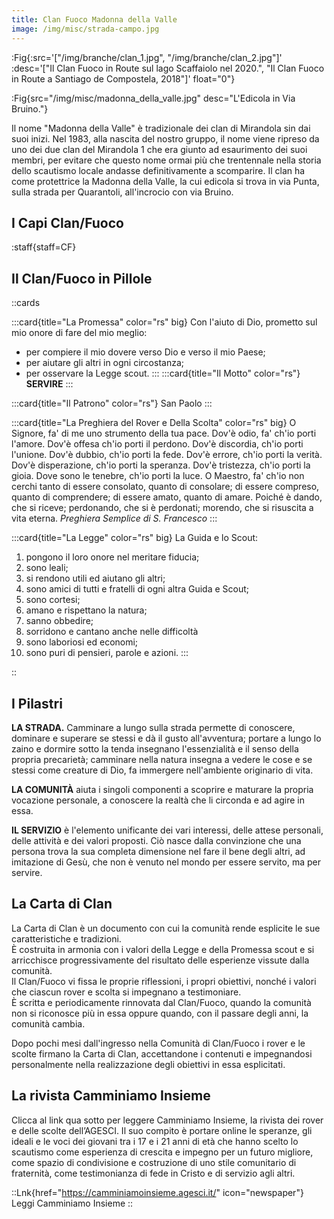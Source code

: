 ```yaml
---
title: Clan Fuoco Madonna della Valle
image: /img/misc/strada-campo.jpg
---
```


:Fig{:src='["/img/branche/clan_1.jpg", "/img/branche/clan_2.jpg"]' :desc='["Il Clan Fuoco in Route sul lago Scaffaiolo nel 2020.", "Il Clan Fuoco in Route a Santiago de Compostela, 2018"]' float="0"}


:Fig{src="/img/misc/madonna_della_valle.jpg" desc="L'Edicola in Via Bruino."}

Il nome "Madonna della Valle" è tradizionale dei clan di Mirandola sin dai suoi inizi. Nel 1983, alla nascita del nostro gruppo, il nome viene ripreso da uno dei due clan del Mirandola 1 che era giunto ad esaurimento dei suoi membri, per evitare che questo nome ormai più che trentennale nella storia dello scautismo locale andasse definitivamente a scomparire. Il clan ha come protettrice la Madonna della Valle, la cui edicola si trova in via Punta, sulla strada per Quarantoli, all'incrocio con via Bruino.


## I Capi Clan/Fuoco

:staff{staff=CF}

## Il Clan/Fuoco in Pillole

::cards

:::card{title="La Promessa" color="rs" big}
Con l'aiuto di Dio, prometto sul mio onore di fare del mio meglio:

- per compiere il mio dovere verso Dio e verso il mio Paese;
- per aiutare gli altri in ogni circostanza;
- per osservare la Legge scout.
:::
:::card{title="Il Motto" color="rs"}
__SERVIRE__
:::

:::card{title="Il Patrono" color="rs"}
San Paolo
:::

:::card{title="La Preghiera del Rover e Della Scolta" color="rs" big}
O Signore, fa' di me uno strumento della tua pace. Dov'è odio, fa' ch'io porti l'amore.
Dov'è offesa ch'io porti il perdono. Dov'è discordia, ch'io porti l'unione.
Dov'è dubbio, ch'io porti la fede. Dov'è errore, ch'io porti la verità.
Dov'è disperazione, ch'io porti la speranza. Dov'è tristezza, ch'io porti la gioia. Dove sono le tenebre, ch'io porti la luce.
O Maestro, fa' ch'io non cerchi tanto di essere consolato, quanto di consolare; di essere compreso, quanto di comprendere;
di essere amato, quanto di amare.
Poiché è dando, che si riceve; perdonando, che si è perdonati; morendo, che si risuscita a vita eterna.
_Preghiera Semplice di S. Francesco_
:::

:::card{title="La Legge" color="rs" big}
La Guida e lo Scout:

1. pongono il loro onore nel meritare fiducia;
2. sono leali;
3. si rendono utili ed aiutano gli altri;
4. sono amici di tutti e fratelli di ogni altra Guida e Scout;
5. sono cortesi;
6. amano e rispettano la natura;
7. sanno obbedire;
8. sorridono e cantano anche nelle difficoltà
9. sono laboriosi ed economi;
10. sono puri di pensieri, parole e azioni.
:::

::

## I Pilastri

**LA STRADA.** Camminare a lungo sulla strada permette di conoscere, dominare e superare se stessi e dà il gusto all'avventura; portare a lungo lo zaino e dormire sotto la tenda insegnano l'essenzialità e il senso della propria precarietà; camminare nella natura insegna a vedere le cose e se stessi come creature di Dio, fa immergere nell'ambiente originario di vita.

**LA COMUNITÀ** aiuta i singoli componenti a scoprire e maturare la propria vocazione personale, a conoscere la realtà che li circonda e ad agire in essa.   

**IL SERVIZIO** è l'elemento unificante dei vari interessi, delle attese personali, delle attività e dei valori proposti. Ciò nasce dalla convinzione che una persona trova la sua completa dimensione nel fare il bene degli altri, ad imitazione di Gesù, che non è venuto nel mondo per essere servito, ma per servire.  

## La Carta di Clan

La Carta di Clan è un documento con cui la comunità rende esplicite le sue caratteristiche e tradizioni.  
È costruita in armonia con i valori della Legge e della Promessa scout e si arricchisce progressivamente del risultato delle esperienze vissute dalla comunità.  
Il Clan/Fuoco vi fissa le proprie riflessioni, i propri obiettivi, nonché i valori che ciascun rover e scolta si impegnano a testimoniare.  
È scritta e periodicamente rinnovata dal Clan/Fuoco, quando la comunità non si riconosce più in essa oppure quando, con il passare degli anni, la comunità cambia.  

Dopo pochi mesi dall'ingresso nella Comunità di Clan/Fuoco i rover e le scolte firmano la Carta di Clan, accettandone i contenuti e impegnandosi personalmente nella realizzazione degli obiettivi in essa esplicitati.

## La rivista Camminiamo Insieme

Clicca al link qua sotto per leggere Camminiamo Insieme, la rivista dei rover e delle scolte dell’AGESCI. Il suo compito è portare online le speranze, gli ideali e le voci dei giovani tra i 17 e i 21 anni di età che hanno scelto lo scautismo come esperienza di crescita e impegno per un futuro migliore, come spazio di condivisione e costruzione di uno stile comunitario di fraternità, come testimonianza di fede in Cristo e di servizio agli altri.

::Lnk{href="https://camminiamoinsieme.agesci.it/" icon="newspaper"}
Leggi Camminiamo Insieme
::